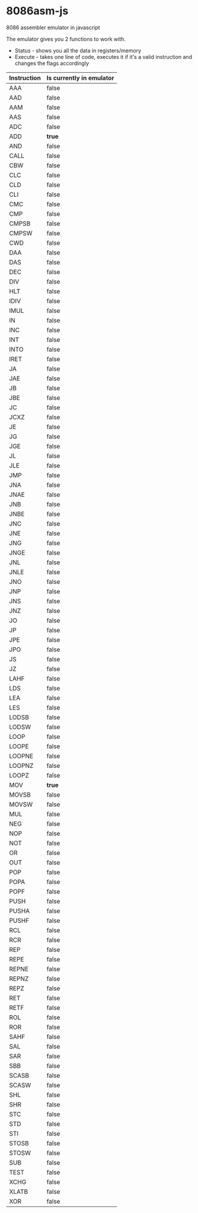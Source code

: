 # 8086asm-js
8086 assembler emulator in javascript

The emulator gives you 2 functions to work with.

* Status - shows you all the data in registers/memory
* Execute - takes one line of code, executes it if it's a valid instruction and changes the flags accordingly



| Instruction | Is currently in emulator |
|---|---|
| AAA | false |
| AAD | false |
| AAM | false |
| AAS | false |
| ADC | false |
| ADD | **true** |
| AND | false |
| CALL | false |
| CBW | false |
| CLC | false |
| CLD | false |
| CLI | false |
| CMC | false |
| CMP | false |
| CMPSB | false |
| CMPSW | false |
| CWD | false |
| DAA | false |
| DAS | false |
| DEC | false |
| DIV | false |
| HLT | false |
| IDIV | false |
| IMUL | false |
| IN | false |
| INC | false |
| INT | false |
| INTO | false |
| IRET | false |
| JA | false |
| JAE | false |
| JB | false |
| JBE | false |
| JC | false |
| JCXZ | false |
| JE | false |
| JG | false |
| JGE | false |
| JL | false |
| JLE | false |
| JMP | false |
| JNA | false |
| JNAE | false |
| JNB | false |
| JNBE | false |
| JNC | false |
| JNE | false |
| JNG | false |
| JNGE | false |
| JNL | false |
| JNLE | false |
| JNO | false |
| JNP | false |
| JNS | false |
| JNZ | false |
| JO | false |
| JP | false |
| JPE | false |
| JPO | false |
| JS | false |
| JZ | false |
| LAHF | false |
| LDS | false |
| LEA | false |
| LES | false |
| LODSB | false |
| LODSW | false |
| LOOP | false |
| LOOPE | false |
| LOOPNE | false |
| LOOPNZ | false |
| LOOPZ | false |
| MOV | **true** |
| MOVSB | false |
| MOVSW | false |
| MUL | false |
| NEG | false |
| NOP | false |
| NOT | false |
| OR | false |
| OUT | false |
| POP | false |
| POPA | false |
| POPF | false |
| PUSH | false |
| PUSHA | false |
| PUSHF | false |
| RCL | false |
| RCR | false |
| REP | false |
| REPE | false |
| REPNE | false |
| REPNZ | false |
| REPZ | false |
| RET | false |
| RETF | false |
| ROL | false |
| ROR | false |
| SAHF | false |
| SAL | false |
| SAR | false |
| SBB | false |
| SCASB | false |
| SCASW | false |
| SHL | false |
| SHR | false |
| STC | false |
| STD | false |
| STI | false |
| STOSB | false |
| STOSW | false |
| SUB | false |
| TEST | false |
| XCHG | false |
| XLATB | false |
| XOR  | false |

